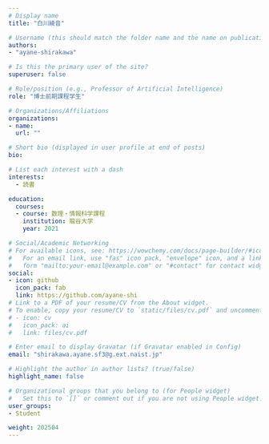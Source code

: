 ```yaml
---
# Display name
title: "白川綾音"

# Username (this should match the folder name and the name on publications)
authors:
- "ayane-shirakawa"

# Is this the primary user of the site?
superuser: false

# Role/position (e.g., Professor of Artificial Intelligence)
role: "博士前期課程学生"

# Organizations/Affiliations
organizations:
- name: 
  url: ""

# Short bio (displayed in user profile at end of posts)
bio: 

# List each interest with a dash
interests: 
  - 読書

education:
  courses:
  - course: 数理・情報科学課程
    institution: 龍谷大学
    year: 2021

# Social/Academic Networking
# For available icons, see: https://wowchemy.com/docs/page-builder/#icons
#   For an email link, use "fas" icon pack, "envelope" icon, and a link in the
#   form "mailto:your-email@example.com" or "#contact" for contact widget.
social:
- icon: github
  icon_pack: fab
  link: https://github.com/ayane-shi
# Link to a PDF of your resume/CV from the About widget.
# To enable, copy your resume/CV to `static/files/cv.pdf` and uncomment the lines below.
# - icon: cv
#   icon_pack: ai
#   link: files/cv.pdf

# Enter email to display Gravatar (if Gravatar enabled in Config)
email: "shirakawa.ayane.sf3@g.ext.naist.jp"

# Highlight the author in author lists? (true/false)
highlight_name: false

# Organizational groups that you belong to (for People widget)
#   Set this to `[]` or comment out if you are not using People widget.
user_groups:
- Student

weight: 202504
---
```

